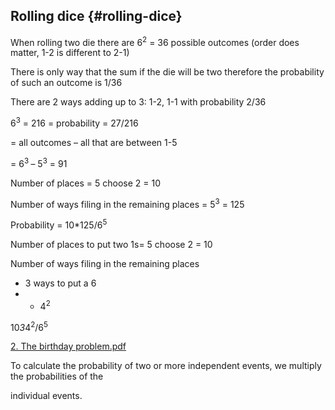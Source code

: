 ## Rolling dice {#rolling-dice}

When rolling two die there are 6<sup>2</sup> = 36 possible outcomes (order does matter, 1-2 is different to 2-1)

There is only way that the sum if the die will be two therefore the probability of such an outcome is 1/36

There are 2 ways adding up to 3: 1-2, 1-1 with probability 2/36

6<sup>3</sup> = 216 = probability = 27/216

= all outcomes – all that are between 1-5

= 6<sup>3 </sup> – 5<sup>3</sup> = 91

Number of places = 5 choose 2 = 10

Number of ways filing in the remaining places = 5<sup>3</sup> = 125

Probability = 10*125/6<sup>5</sup>

Number of places to put two 1s= 5 choose 2 = 10

Number of ways filing in the remaining places

*   3 ways to put a 6
*   + 4<sup>2</sup>

10*3*4<sup>2</sup>/6<sup>5</sup>

[2\. The birthday problem.pdf](https://www.ucd.ie/mathstat/t4media/2.%20The%20birthday%20problem.pdf)

To calculate the probability of two or more independent events, we multiply the probabilities of the

individual events.